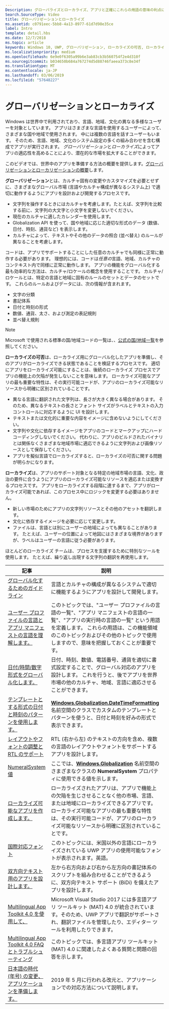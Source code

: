 ```yaml
---
Description: グローバライズとローカライズ、アプリと正確にこれらの用語の意味の利点について説明します。
Search.SourceType: Video
title: グローバリゼーションとローカライズ
ms.assetid: c0791eec-5bb8-4a13-8977-61d7d98e35ce
label: Intro
template: detail.hbs
ms.date: 12/7/2018
ms.topic: article
keywords: Windows 10, UWP, グローバリゼーション, ローカライズの可否, ローカライズ
ms.localizationpriority: medium
ms.openlocfilehash: 6e9e0f6305a99b6e3ab83cb3b560754f2e4d310f
ms.sourcegitcommit: b034650b684a767274d5d88746faeea373c8e34f
ms.translationtype: MT
ms.contentlocale: ja-JP
ms.lasthandoff: 03/06/2019
ms.locfileid: "57648227"
---
```

# <a name="globalization-and-localization"></a>グローバリゼーションとローカライズ

Windows は世界中で利用されており、言語、地域、文化の異なる多様なユーザーを対象としています。 アプリはさまざまな言語を使用するユーザーによって、さまざまな国や地域で使用されます。 中には複数の言語を話すユーザーもいます。 そのため、言語、地域、文化のシステム設定の多くの組み合わせを含む構成でアプリが実行されます。 *グローバリゼーション*と*ローカライズ*によってアプリの適応性を高めることにより、潜在的な市場を拡大することができます。

このビデオでは、世界中のアプリを準備する方法の概要を提供します。[グローバリゼーションとローカリゼーションの概要](https://channel9.msdn.com/Blogs/One-Dev-Minute/Introduction-to-globalization-and-localization)します。

**グローバリゼーション**とは、カルチャ固有の変更やカスタマイズを必要とせずに、さまざまなグローバル市場 (言語やカルチャ構成が異なるシステム上) で適切に動作するようにアプリを設計および開発するプロセスです。

- 文字列を操作するときにはカルチャを考慮します。たとえば、文字列を比較する前に、文字列の大文字と小文字を変更しないでください。
- 現在のカルチャに適したカレンダーを使用します。
- Globalization API を使って、国や地域に応じた適切な形式のデータ (数値、日付、時刻、通貨など) を表示します。
- カルチャによって、テキストやその他のデータの照合 (並べ替え) のルールが異なることを考慮します。

コードは、アプリでサポートすることにした任意のカルチャでも同様に正常に動作する必要があります。 理想的には、コードは*任意の*言語、地域、カルチャのコンテキスト内で同様に正常に動作します。 アプリの機能をグローバル化する最も効率的な方法は、カルチャ/ロケールの概念を使用することです。 カルチャ/ロケールとは、特定の言語と地域に固有のルールのセットとデータのセットです。 これらのルールおよびデータには、次の情報が含まれます。

- 文字の分類
- 書記体系
- 日付と時刻の形式
- 数値、通貨、太さ、および測定の表記規則
- 並べ替え規則

>[!NOTE]
> Microsoft で使用される標準の国/地域コードの一覧は、、[公式の国/地域一覧](https://globalready.azurewebsites.net/marketreadiness/OfficialCountryregion)を参照してください。


**ローカライズの可否**は、ローカライズ用にグローバル化したアプリを準備し、そのアプリがローカライズできる状態であることを検証するプロセスです。 適切にアプリをローカライズ可能にすることは、後続のローカライズ プロセスでアプリの機能上の欠陥が発生しないことを意味します。 ローカライズ可能なアプリの最も重要な特性は、その実行可能コードが、アプリのローカライズ可能なリソースから明確に区別されていることです。

- 異なる言語に翻訳された文字列は、長さが大きく異なる場合があります。 そのため、異なるテキストの長さとフォント サイズがラベルとテキストの入力コントロールに対応するように UI を設計します。
- テキストまたは文化的に重要な内容をイメージに含めないようにしてください。
- 文字列や文化に依存するイメージをアプリのコードとマークアップにハードコーディングしないでください。 代わりに、アプリのビルドされたバイナリとは関係なくさまざまな地域市場に適応できるように文字列および画像リソースとして保存してください。
- アプリを擬似言語でローカライズすると、ローカライズの可否に関する問題が明らかになります。

**ローカライズ**は、アプリのサポート対象となる特定の地域市場の言語、文化、政治の要件に合うようにアプリのローカライズ可能なリソースを適応または変換するプロセスです。 アプリをローカライズする段階に達するまで、アプリがローカライズ可能であれば、このプロセス中にロジックを変更する必要はありません。

- 新しい市場のためにアプリの文字列リソースとその他のアセットを翻訳します。
- 文化に依存するイメージを必要に応じて変更します。
- ファイルは、言語とは別にユーザーの地域によっても異なることがあります。 たとえば、ユーザーの位置によって地図にはさまざまな境界がありますが、ラベルはユーザーの言語に従う必要があります。

ほとんどのローカライズ チームは、プロセスを支援するために特別なツールを使用します。 たとえば、繰り返し出現する文字列の翻訳を再使用します。

| 記事 | 説明 |
|---------|-------------|
| [グローバル化するためのガイドライン](guidelines-and-checklist-for-globalizing-your-app.md) | 言語とカルチャの構成が異なるシステムで適切に機能するようにアプリを設計して開発します。 |
| [ユーザー プロファイルの言語とアプリ マニフェストの言語を理解します。](manage-language-and-region.md) | このトピックでは、"ユーザー プロファイルの言語の一覧"、"アプリ マニフェストの言語の一覧"、"アプリの実行時の言語の一覧" という用語を定義します。 これらの用語は、この機能領域のこのトピックおよびその他のトピックで使用しますので、意味を把握しておくことが重要です。 |
| [日付/時間/数字形式をグローバル化します。](use-global-ready-formats.md) | 日付、時刻、数値、電話番号、通貨を適切に書式設定することで、グローバル対応のアプリを設計します。 これを行うと、後でアプリを世界市場の他のカルチャ、地域、言語に適応させることができます。 |
| [テンプレートとする形式の日付と時刻のパターンを使用します。](use-patterns-to-format-dates-and-times.md) | [  **Windows.Globalization.DateTimeFormatting**](/uwp/api/windows.globalization.datetimeformatting?branch=live) 名前空間のクラスでカスタムのテンプレートとパターンを使うと、日付と時刻を好みの形式で表示できます。 |
| [レイアウトやフォントの調整と RTL のサポート](adjust-layout-and-fonts--and-support-rtl.md) | RTL (右から左) のテキストの方向を含め、複数の言語のレイアウトやフォントをサポートするアプリを設計します。 |
| [NumeralSystem 値](glob-numeralsystem-values.md) | ここでは、[**Windows.Globalization**](/uwp/api/windows.globalization?branch=live) 名前空間のさまざまなクラスの **NumeralSystem** プロパティに使用できる値を示します。 |
| [ローカライズ可能なアプリを作成します。](prepare-your-app-for-localization.md) | ローカライズされたアプリは、アプリで機能上の欠陥を生じさせることなく他の市場、言語、または地域にローカライズできるアプリです。 ローカライズ可能なアプリの最も重要な特性は、その実行可能コードが、アプリのローカライズ可能なリソースから明確に区別されていることです。 |
| [国際対応フォント](loc-international-fonts.md) | このトピックには、米国以外の言語にローカライズされている UWP アプリの使用可能なフォントが表示されます。英語。 |
| [双方向テキスト用のアプリを設計します。](design-for-bidi-text.md) | 左から右方向および右から左方向の書記体系のスクリプトを組み合わせることができるように、双方向テキスト サポート (BiDi) を備えたアプリを設計します。 |
| [Multilingual App Toolkit 4.0 を使用して、](use-mat.md) | Microsoft Visual Studio 2017 には多言語アプリ ツールキット (MAT) 4.0 が統合されています。そのため、UWP アプリで翻訳がサポートされ、翻訳ファイルを管理したり、エディター ツールを利用したりできます。 |
| [Multilingual App Toolkit 4.0 FAQ とトラブルシューティング](mat-faq-troubleshooting.md) | このトピックでは、多言語アプリ ツールキット (MAT) 4.0 に関連したよくある質問と問題の回答を示します。 |
| [日本語の時代 (年号) の変更、アプリケーションを準備します。](japanese-era-change.md) | 2019 年 5 月に行われる改元と、アプリケーションでの対応方法について説明します。 |
